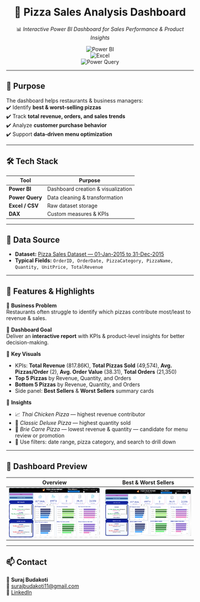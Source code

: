 <div align="center">  

# 🍕 Pizza Sales Analysis Dashboard  

📊 *Interactive Power BI Dashboard for Sales Performance & Product Insights*  

![Power BI](https://img.shields.io/badge/Power%20BI-Visualization-yellow)  
![Excel](https://img.shields.io/badge/Excel-Data%20Source-brightgreen)  
![Power Query](https://img.shields.io/badge/Power%20Query-Data%20Cleaning-orange)  

</div>  

---

## 🎯 Purpose  
The dashboard helps restaurants & business managers:  
✔️ Identify **best & worst-selling pizzas**  
✔️ Track **total revenue, orders, and sales trends**  
✔️ Analyze **customer purchase behavior**  
✔️ Support **data-driven menu optimization**  

---

## 🛠️ Tech Stack  

| Tool | Purpose |  
|------|---------|  
| **Power BI** | Dashboard creation & visualization |  
| **Power Query** | Data cleaning & transformation |  
| **Excel / CSV** | Raw dataset storage |  
| **DAX** | Custom measures & KPIs |  

---

## 📂 Data Source  
- **Dataset:** [Pizza Sales Dataset — 01-Jan-2015 to 31-Dec-2015](https://github.com/surajbudakoti11-cmd/Pizza_sales_visualization-/blob/main/pizza_sales_excel_file.xlsx)  
- **Typical Fields:** `OrderID, OrderDate, PizzaCategory, PizzaName, Quantity, UnitPrice, TotalRevenue`  

---

## 🌟 Features & Highlights  

🔹 **Business Problem**  
Restaurants often struggle to identify which pizzas contribute most/least to revenue & sales.  

🔹 **Dashboard Goal**  
Deliver an **interactive report** with KPIs & product-level insights for better decision-making.  

🔹 **Key Visuals**  
- KPIs: **Total Revenue** (817.86K), **Total Pizzas Sold** (49,574), **Avg. Pizzas/Order** (2), **Avg. Order Value** (38.31), **Total Orders** (21,350)  
- **Top 5 Pizzas** by Revenue, Quantity, and Orders  
- **Bottom 5 Pizzas** by Revenue, Quantity, and Orders  
- Side panel: **Best Sellers** & **Worst Sellers** summary cards  

🔹 **Insights**  
- 📈 *Thai Chicken Pizza* — highest revenue contributor  
- 🍕 *Classic Deluxe Pizza* — highest quantity sold  
- 🛑 *Brie Carre Pizza* — lowest revenue & quantity — candidate for menu review or promotion  
- 🎯 Use filters: date range, pizza category, and search to drill down  

---

## 📸 Dashboard Preview  

<div align="center">  

| Overview | Best & Worst Sellers |  
|----------|----------------------|  
| ![Dashboard](./pizza%20sales%20power%20bi%202.png) | ![Dashboard](./pizza%20sales%20power%20bi%202.png) |  

</div>  

---

## 📫 Contact  

👤 **Suraj Budakoti**  
📧 [surajbudakoti11@gmail.com](mailto:surajbudakoti11@gmail.com)  
💼 [LinkedIn](https://www.linkedin.com/in/suraj)
